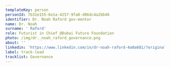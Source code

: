 ```yaml
---
templateKey: person
personId: 7b31e155-6e1a-4257-9fa0-d86dc4a2bb46
identifier: Dr. Noah Raford gov-mentor
name: Dr. Noah
surname: ' Raford'
role: Futurist in Chief @Dubai Future Foundation
photo: /img/dr._noah_raford_governance.png
about: ''
linkedin: 'https://www.linkedin.com/in/dr-noah-raford-4a0a681/?originalSubdomain=ae'
label: track-lead
tracklist: Governance
---
```


